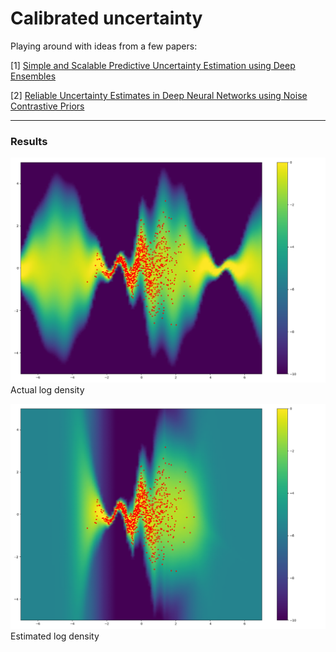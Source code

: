 # Calibrated uncertainty
Playing around with ideas from a few papers:

[1] [Simple and Scalable Predictive Uncertainty Estimation using Deep Ensembles](https://arxiv.org/pdf/1612.01474.pdf)

[2] [Reliable Uncertainty Estimates in Deep Neural Networks using Noise Contrastive Priors](https://arxiv.org/pdf/1807.09289v2.pdf)

---------

### Results
![Actual log density](https://github.com/apedawi-cs/Calibrated-uncertainty/blob/master/logdensity_actual.png)
Actual log density

![Estimated log density](https://github.com/apedawi-cs/Calibrated-uncertainty/blob/master/logdensity_estimated.png)
Estimated log density
